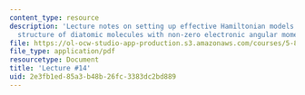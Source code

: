```yaml
---
content_type: resource
description: 'Lecture notes on setting up effective Hamiltonian models for rotation-vibration-electronic
  structure of diatomic molecules with non-zero electronic angular momenta. '
file: https://ol-ocw-studio-app-production.s3.amazonaws.com/courses/5-80-small-molecule-spectroscopy-and-dynamics-fall-2008/2e3fb1ed85a3b48b26fc3383dc2bd889_14_580ln_fa08.pdf
file_type: application/pdf
resourcetype: Document
title: 'Lecture #14'
uid: 2e3fb1ed-85a3-b48b-26fc-3383dc2bd889
---
```


